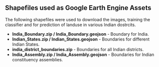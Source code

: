 ## Shapefiles used as Google Earth Engine Assets
The following shapefiles were used to download the images, training the classifier and for prediction of landuse in various Indian dostrcits.
* **India_Boundary.zip / India_Boundary.geojson** - Boundary for India.
* **Indian_States.zip / Indian_States.geojson** - Boundaries for different Indian States.
* **india_district_boundaries.zip** - Boundaries for all Indian districts.
* **India_Assembly.zip / India_Assembly.geojson** - Boundaries for Indian constituency assemblies. 
